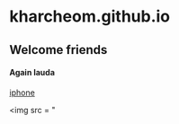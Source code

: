 # kharcheom.github.io
## Welcome friends
#### Again lauda
[iphone](https://tailwindcss.com/docs/installation/play-cdn)

<img src = " 
